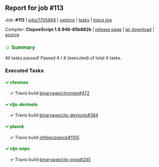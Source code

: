 ## Report for job #113

Job: **#113** | [jobs/1705864](https://github.com/cljs-oss/canary/commit/170586464ae5e3511dfd951a8e5b45fd3e5235a3) | [options](options.edn) | [tasks](tasks.edn) | [travis log](https://travis-ci.org/cljs-oss/canary/builds/287409129).

Compiler: **ClojureScript 1.9.946-85b882b** | [release page](https://github.com/cljs-oss/canary/releases/tag/r1.9.946-85b882b) | [jar download](https://github.com/cljs-oss/canary/releases/download/r1.9.946-85b882b/clojurescript-1.9.946-85b882b.jar) | [source](https://github.com/clojure/clojurescript/commit/85b882b728984734793d635c923bfab0f71ba00f).

### <b style='color:green'>☺ Summary</b>

All tasks passed! Passed 4 / 4 (executed) of total 4 tasks.

### Executed Tasks

#### <b style='color:green'>&#x2713; chromex</b>
&nbsp;&nbsp;&nbsp;&nbsp;<b style='color:green'>&#x2713;</b> Travis build [binaryage/chromex#472](https://travis-ci.org/binaryage/chromex/builds/287410347)<br>

#### <b style='color:green'>&#x2713; cljs-devtools</b>
&nbsp;&nbsp;&nbsp;&nbsp;<b style='color:green'>&#x2713;</b> Travis build [binaryage/cljs-devtools#384](https://travis-ci.org/binaryage/cljs-devtools/builds/287410349)<br>

#### <b style='color:green'>&#x2713; planck</b>
&nbsp;&nbsp;&nbsp;&nbsp;<b style='color:green'>&#x2713;</b> Travis build [mfikes/planck#1105](https://travis-ci.org/mfikes/planck/builds/287410341)<br>

#### <b style='color:green'>&#x2713; cljs-oops</b>
&nbsp;&nbsp;&nbsp;&nbsp;<b style='color:green'>&#x2713;</b> Travis build [binaryage/cljs-oops#245](https://travis-ci.org/binaryage/cljs-oops/builds/287410345)<br>